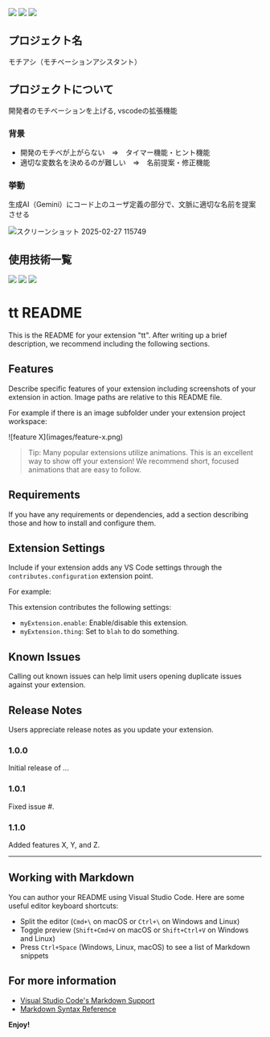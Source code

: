 ![](https://img.shields.io/badge/技育CAMP-2024_vol16_努力賞-brown)
![](https://img.shields.io/badge/状態-デバック-red)
![](https://img.shields.io/badge/build-passing-green)

## プロジェクト名

モチアシ（モチベーションアシスタント）

<!-- プロジェクトについて -->

## プロジェクトについて

開発者のモチベーションを上げる, vscodeの拡張機能

### 背景
- 開発のモチベが上がらない　⇒　タイマー機能・ヒント機能
- 適切な変数名を決めるのが難しい　⇒　名前提案・修正機能

### 挙動
生成AI（Gemini）にコード上のユーザ定義の部分で、文脈に適切な名前を提案させる

![スクリーンショット 2025-02-27 115749](https://github.com/user-attachments/assets/389dce27-e8a6-4644-a913-c19e8dac74cb)

## 使用技術一覧

<!-- シールド一覧 -->
<p style="display: inline">
  <!-- フロントエンドのフレームワーク -->
  <!-- バックエンドのフレームワーク -->
  <!-- バックエンドの言語 -->
  <img src="https://img.shields.io/badge/-Typescript-708ACC.svg?logo=typescript&style=for-the-badge">
  <!-- ミドルウェア -->
  <img src="https://img.shields.io/badge/-Gemini_API-181717.svg?logo=api&style=for-the-badge">
  <!-- インフラ -->
  <img src="https://img.shields.io/badge/-vsCode-336791.svg?logo=vscode&style=for-the-badge">
</p>

# tt README

This is the README for your extension "tt". After writing up a brief description, we recommend including the following sections.

## Features

Describe specific features of your extension including screenshots of your extension in action. Image paths are relative to this README file.

For example if there is an image subfolder under your extension project workspace:

\!\[feature X\]\(images/feature-x.png\)

> Tip: Many popular extensions utilize animations. This is an excellent way to show off your extension! We recommend short, focused animations that are easy to follow.

## Requirements

If you have any requirements or dependencies, add a section describing those and how to install and configure them.

## Extension Settings

Include if your extension adds any VS Code settings through the `contributes.configuration` extension point.

For example:

This extension contributes the following settings:

* `myExtension.enable`: Enable/disable this extension.
* `myExtension.thing`: Set to `blah` to do something.

## Known Issues

Calling out known issues can help limit users opening duplicate issues against your extension.

## Release Notes

Users appreciate release notes as you update your extension.

### 1.0.0

Initial release of ...

### 1.0.1

Fixed issue #.

### 1.1.0

Added features X, Y, and Z.

---

## Working with Markdown

You can author your README using Visual Studio Code.  Here are some useful editor keyboard shortcuts:

* Split the editor (`Cmd+\` on macOS or `Ctrl+\` on Windows and Linux)
* Toggle preview (`Shift+Cmd+V` on macOS or `Shift+Ctrl+V` on Windows and Linux)
* Press `Ctrl+Space` (Windows, Linux, macOS) to see a list of Markdown snippets

## For more information

* [Visual Studio Code's Markdown Support](http://code.visualstudio.com/docs/languages/markdown)
* [Markdown Syntax Reference](https://help.github.com/articles/markdown-basics/)

**Enjoy!**
